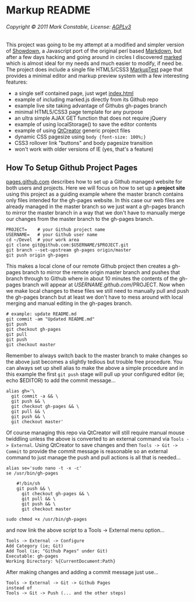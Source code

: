 Markup README
=============

###### Copyright &copy; 2011 Mark Constable, License: [AGPLv3]

This project was going to be my attempt at a modified and simpler
version of [Showdown], a Javascript port of the original perl based
[Markdown], but after a few days hacking and going around in circles
I discovered [marked] which is almost ideal for my needs and much
easier to modify, if need be. The project does include a single file
HTML5/CSS3 [MarkupTest] page that provides a minimal editor and markup
preview system with a few interesting features:

- a single self contained page, just wget [index.html]
- example of including marked.js directly from its Github repo
- example live site taking advantage of Githubs gh-pages branch
- minimal HTML5/CSS3 page template for any purpose
- an ultra simple AJAX GET function that does not require jQuery
- example of using localStorage() to save the editor contents
- example of using [QtCreator] generic project files
- dynamic CSS pagesize using `body {font-size: 100%;}`
- CSS3 rollover link "buttons" and body pagesize transition
- won't work with older versions of IE (yes, that's a feature)

How To Setup Github Project Pages
---------------------------------

[pages.github.com] describes how to set up a Github managed website for
both users and projects. Here we will focus on how to set up a **project
site** using this project as a guiding example where the master branch
contains only files intended for the gh-pages website. In this case our
web files are already managed in the master branch so we just want a
gh-pages branch to mirror the master branch in a way that we don't have
to manually merge our changes from the master branch to the gh-pages
branch.

    PROJECT=    # your Github project name
    USERNAME=   # your Github user name
    cd ~/Devel  # your work area
    git clone git@github.com:$USERNAME/$PROJECT.git
    git branch --set-upstream gh-pages origin/master
    git push origin gh-pages

This makes a local clone of our remote Github project then creates a
gh-pages branch to mirror the remote origin master branch and pushes
that branch through to Github where in about 10 minutes the contents
of the gh-pages branch will appear at $USERNAME.github.com/$PROJECT.
Now when we make local changes to these files we still need to manually
pull and push the gh-pages branch but at least we don't have to mess
around with local merging and manual editing in the gh-pages branch.

    # example: update README.md
    git commit -am "Updated README.md"
    git push
    git checkout gh-pages
    git pull
    git push
    git checkout master

Remember to always switch back to the master branch to make changes so
the above just becomes a slightly tedious but trouble free procedure.
You can always set up shell alias to make the above a simple procedure
and in this example the first `git push` stage will pull up your
configured editor (ie; echo $EDITOR) to add the commit message...

    alias gh='\
      git commit -a && \
      git push && \
      git checkout gh-pages && \
      git pull && \
      git push && \
      git checkout master'

Of course managing this repo via QtCreator will still require manual
mouse twiddling unless the above is converted to an external command
via `Tools -> External`. Using QtCreator to save changes and then
`Tools -> Git -> Commit` to provide the commit message is reasonable
so an external command to just manage the push and pull actions is all
that is needed...

    alias se='sudo nano -t -x -c'
    se /usr/bin/gh-pages

        #!/bin/sh
        git push && \
          git checkout gh-pages && \
          git pull && \
          git push && \
          git checkout master

    sudo chmod +x /usr/bin/gh-pages

and now link the above script to a Tools -> External menu option...

    Tools -> External -> Configure
    Add Category (ie; Git)
    Add Tool (ie; "Github Pages" under Git)
    Executable: gh-pages
    Working Directory: %{CurrentDocument:Path}

After making changes and adding a commit message just use...

    Tools -> External -> Git -> Github Pages
    instead of
    Tools -> Git -> Push (... and the other steps)


[AGPLv3]: http://www.gnu.org/licenses/agpl.html
[Showdown]: https://github.com/coreyti/showdown
[Markdown]: http://daringfireball.net/projects/markdown/
[index.html]: http://markc.github.com/markup/index.html
[pages.github.com]: http://pages.github.com/
[marked]: https://github.com/chjj/marked
[MarkupTest]: http://markc.github.com/markup
[QtCreator]: http://developer.qt.nokia.com/wiki/Category:Tools::QtCreator
